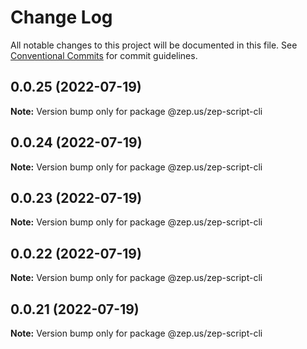 # Change Log

All notable changes to this project will be documented in this file.
See [Conventional Commits](https://conventionalcommits.org) for commit guidelines.

## 0.0.25 (2022-07-19)

**Note:** Version bump only for package @zep.us/zep-script-cli





## 0.0.24 (2022-07-19)

**Note:** Version bump only for package @zep.us/zep-script-cli





## 0.0.23 (2022-07-19)

**Note:** Version bump only for package @zep.us/zep-script-cli





## 0.0.22 (2022-07-19)

**Note:** Version bump only for package @zep.us/zep-script-cli





## 0.0.21 (2022-07-19)

**Note:** Version bump only for package @zep.us/zep-script-cli
